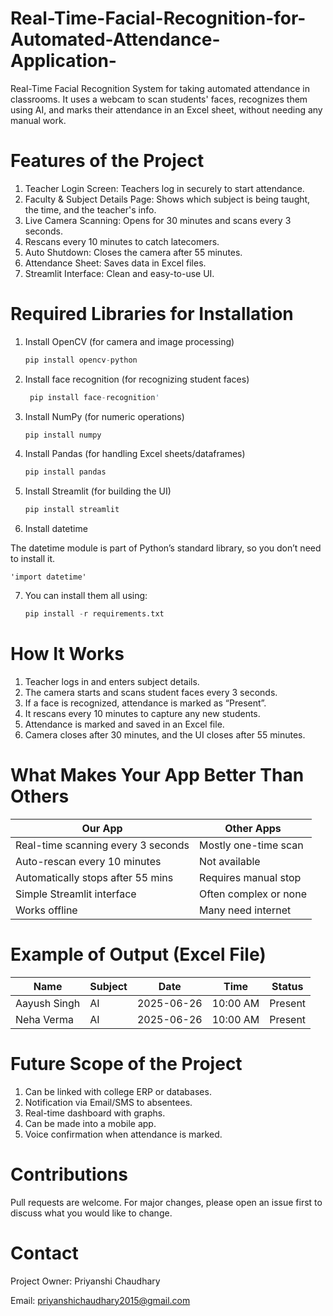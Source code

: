# Real-Time-Facial-Recognition-for-Automated-Attendance-Application-
Real-Time Facial Recognition System for taking automated attendance in classrooms. It uses a webcam to scan students' faces, recognizes them using AI, and marks their attendance in an Excel sheet, without needing any manual work.

# Features of the Project
1. Teacher Login Screen: Teachers log in securely to start attendance.
2. Faculty & Subject Details Page: Shows which subject is being taught, the time, and the teacher's info.
3. Live Camera Scanning: Opens for 30 minutes and scans every 3 seconds.
4. Rescans every 10 minutes to catch latecomers.
5. Auto Shutdown: Closes the camera after 55 minutes.
6. Attendance Sheet: Saves data in Excel files.
7. Streamlit Interface: Clean and easy-to-use UI.

# Required Libraries for Installation
1. Install OpenCV (for camera and image processing)
   ```python
   pip install opencv-python
2. Install face recognition (for recognizing student faces)
   ```python
    pip install face-recognition'
3. Install NumPy (for numeric operations)
   ```python
   pip install numpy
4. Install Pandas (for handling Excel sheets/dataframes)
   ```python
   pip install pandas
5. Install Streamlit (for building the UI)
   ```python
   pip install streamlit
6. Install datetime

The datetime module is part of Python’s standard library, so you don’t need to install it.

    'import datetime'
7. You can install them all using:
      ```python
      pip install -r requirements.txt

# How It Works
1. Teacher logs in and enters subject details.
2. The camera starts and scans student faces every 3 seconds.
3. If a face is recognized, attendance is marked as “Present”.
4. It rescans every 10 minutes to capture any new students.
5. Attendance is marked and saved in an Excel file.
6. Camera closes after 30 minutes, and the UI closes after 55 minutes.

# What Makes Your App Better Than Others
| Our App                           | Other Apps            |
| ---------------------------------- | --------------------- |
| Real-time scanning every 3 seconds | Mostly one-time scan  |
| Auto-rescan every 10 minutes       | Not available         |
| Automatically stops after 55 mins  | Requires manual stop  |
| Simple Streamlit interface         | Often complex or none |
| Works offline                      | Many need internet    |

# Example of Output (Excel File)

| Name         | Subject | Date       | Time     | Status  |
| ------------ | ------- | ---------- | -------- | ------- |
| Aayush Singh | AI      | 2025-06-26 | 10:00 AM | Present |
| Neha Verma   | AI      | 2025-06-26 | 10:00 AM | Present |

# Future Scope of the Project
1. Can be linked with college ERP or databases.
2. Notification via Email/SMS to absentees.
3. Real-time dashboard with graphs.
4. Can be made into a mobile app.
5. Voice confirmation when attendance is marked.

# Contributions
Pull requests are welcome. For major changes, please open an issue first to discuss what you would like to change.

# Contact
Project Owner: Priyanshi Chaudhary

Email: priyanshichaudhary2015@gmail.com 



